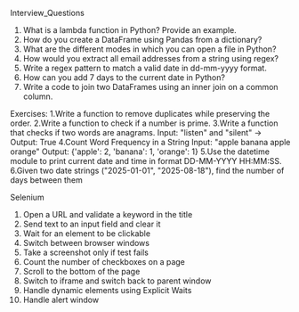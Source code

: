 Interview_Questions

1. What is a lambda function in Python? Provide an example.
2. How do you create a DataFrame using Pandas from a dictionary?
3. What are the different modes in which you can open a file in Python?
4. How would you extract all email addresses from a string using regex?
5. Write a regex pattern to match a valid date in dd-mm-yyyy format.
6. How can you add 7 days to the current date in Python?
7. Write a code to join two DataFrames using an inner join on a common column.
 
 
Exercises:
1.Write a function to remove duplicates while preserving the order.
2.Write a function to check if a number is prime.
3.Write a function that checks if two words are anagrams.
   Input: "listen" and "silent" → Output: True
4.Count Word Frequency in a String
   Input: "apple banana apple orange"
   Output: {'apple': 2, 'banana': 1, 'orange': 1}
5.Use the datetime module to print current date and time in format DD-MM-YYYY HH:MM:SS.
6.Given two date strings ("2025-01-01", "2025-08-18"), find the number of days between them




Selenium

1. Open a URL and validate a keyword in the title
2. Send text to an input field and clear it
3. Wait for an element to be clickable
4. Switch between browser windows
5. Take a screenshot only if test fails
6. Count the number of checkboxes on a page
7. Scroll to the bottom of the page
8. Switch to iframe and switch back to parent window
9. Handle dynamic elements using Explicit Waits
10. Handle alert window
